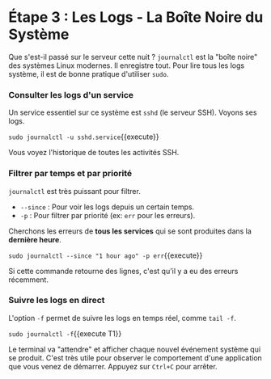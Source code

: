 # Étape 3 : Les Logs - La Boîte Noire du Système

Que s'est-il passé sur le serveur cette nuit ? `journalctl` est la "boîte noire" des systèmes Linux modernes. Il enregistre tout. Pour lire tous les logs système, il est de bonne pratique d'utiliser `sudo`.

### Consulter les logs d'un service

Un service essentiel sur ce système est `sshd` (le serveur SSH). Voyons ses logs.

`sudo journalctl -u sshd.service`{{execute}}

Vous voyez l'historique de toutes les activités SSH.

### Filtrer par temps et par priorité

`journalctl` est très puissant pour filtrer.
-   `--since` : Pour voir les logs depuis un certain temps.
-   `-p` : Pour filtrer par priorité (ex: `err` pour les erreurs).

Cherchons les erreurs de **tous les services** qui se sont produites dans la **dernière heure**.

`sudo journalctl --since "1 hour ago" -p err`{{execute}}

Si cette commande retourne des lignes, c'est qu'il y a eu des erreurs récemment.

### Suivre les logs en direct

L'option `-f` permet de suivre les logs en temps réel, comme `tail -f`.

`sudo journalctl -f`{{execute T1}}

Le terminal va "attendre" et afficher chaque nouvel événement système qui se produit. C'est très utile pour observer le comportement d'une application que vous venez de démarrer. Appuyez sur `Ctrl+C` pour arrêter.